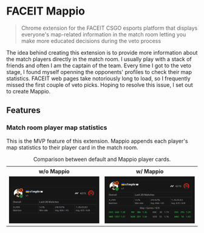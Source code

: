 # FACEIT Mappio

> Chrome extension for the FACEIT CSGO esports platform that displays everyone's map-related information in the match room letting you make more educated decisions during the veto process

The idea behind creating this extension is to provide more information about the match players directly in the match room. I usually play with a stack of friends and often I am the captain of the team. Every time I got to the veto stage, I found myself openning the opponents' profiles to check their map statistics. FACEIT web pages take notoriously long to load, so I frequently missed the first couple of veto picks. Hoping to resolve this issue, I set out to create Mappio.

## Features

### Match room player map statistics

This is the MVP feature of this extension. Mappio appends each player's map statistics to their player card in the match room.

<table>
  <tr>
    <th>w/o Mappio</th>
    <th>w/ Mappio</th>
  </tr>
  <tr>
    <td><img src="/screenshots/playerCards/Before.png" alt="FACEIT match room player card w/o mappio"></td>
    <td><img src="/screenshots/playerCards/After.png" alt="FACEIT match room player card /w mappio"></td>
  </tr>
  <caption>Comparison between default and Mappio player cards.</caption>
</table>
